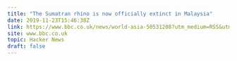 ```yaml
---
title: "The Sumatran rhino is now officially extinct in Malaysia"
date: 2019-11-23T15:46:38Z
link: https://www.bbc.co.uk/news/world-asia-50531208?utm_medium=RSS&utm_source=hune
site: www.bbc.co.uk
topic: Hacker News
draft: false
---
```

